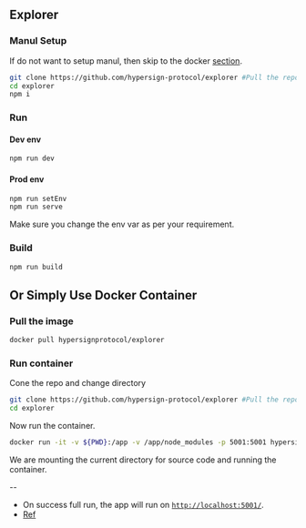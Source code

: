## Explorer

### Manul Setup

If do not want to setup manul, then skip to the docker [section](#or-simply-use-docker-container). 

```bash
git clone https://github.com/hypersign-protocol/explorer #Pull the repo
cd explorer
npm i
```

### Run

#### Dev env

```bash
npm run dev
```

#### Prod env

```bash
npm run setEnv
npm run serve
```

Make sure you change the env var as per your requirement.

### Build

```bash
npm run build
```

## Or Simply Use Docker Container

### Pull the image

```bash
docker pull hypersignprotocol/explorer
```

### Run container

Cone the repo and change directory

```bash
git clone https://github.com/hypersign-protocol/explorer #Pull the repo
cd explorer
```

Now run the container. 

```bash
docker run -it -v ${PWD}:/app -v /app/node_modules -p 5001:5001 hypersignprotocol/explorer
```
We are mounting the current directory for source code and running the container. 

-- 

* On success full run, the app will run on [`http://localhost:5001/`]().
* [Ref](https://shekhargulati.com/2019/01/18/dockerizing-a-vue-js-application/)


